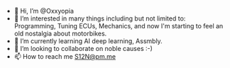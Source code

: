 - 👋 Hi, I’m @Oxxyopia
- 👀 I’m interested in many things including but not limited to: Programming, Tuning ECUs, Mechanics, and now I'm starting to feel an old nostalgia about motorbikes.
- 🌱 I’m currently learning AI deep learning, Assmbly.
- 💞️ I’m looking to collaborate on noble causes :-)
- 📫 How to reach me S12N@pm.me

<!---
Oxxyopia/Oxxyopia is a ✨ special ✨ repository because its `README.md` (this file) appears on your GitHub profile.
You can click the Preview link to take a look at your changes.
--->
